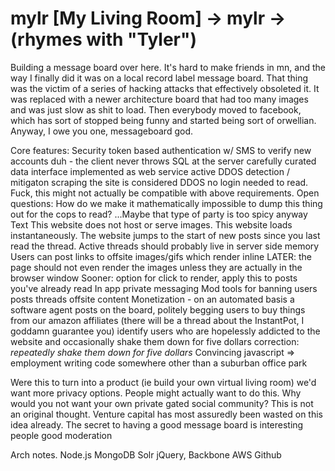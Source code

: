 # mylr [My Living Room] -> mylr -> (rhymes with "Tyler")

Building a message board over here.  It's hard to make friends in mn, and the way I finally did it was on a local record label message board.  That thing was the victim of a series of hacking attacks that effectively obsoleted it.  It was replaced with a newer architecture board that had too many images and was just slow as shit to load.  Then everybody moved to facebook, which has sort of stopped being funny and started being sort of orwellian.
Anyway, I owe you one, messageboard god.

Core features:
  Security
    token based authentication w/ SMS to verify new accounts
    duh - the client never throws SQL at the server
      carefully curated data interface implemented as web service
    active DDOS detection / mitigaton
    scraping the site is considered DDOS
    no login needed to read.  Fuck, this might not actually be compatible with above requirements.
    Open questions: How do we make it mathematically impossible to dump this thing out for the cops to read?
      ...Maybe that type of party is too spicy anyway
  Text
    This website does not host or serve images.
    This website loads instantaneously.
    The website jumps to the start of new posts since you last read the thread.
      Active threads should probably live in server side memory
    Users can post links to offsite images/gifs which render inline
    LATER: the page should not even render the images unless they are actually in the browser window
      Sooner: option for click to render, apply this to posts you've already read
  In app private messaging
  Mod tools for banning
    users
    posts
    threads
    offsite content
  Monetization - on an automated basis
    a software agent posts on the board, politely begging users to buy things from our amazon affiliates
      (there will be a thread about the InstantPot, I goddamn guarantee you)
    identify users who are hopelessly addicted to the website and occasionally shake them down for five dollars
      correction: *repeatedly shake them down for five dollars*
  Convincing javascript => employment writing code somewhere other than a suburban office park
  

Were this to turn into a product (ie build your own virtual living room) we'd want more privacy options.
  People might actually want to do this.  Why would you not want your own private gated social community?
  This is not an original thought.  Venture capital has most assuredly been wasted on this idea already.
  The secret to having a good message board is 
    interesting people
    good moderation
 

Arch notes.
    Node.js
    MongoDB
    Solr
    jQuery, Backbone
    AWS
    Github

  
